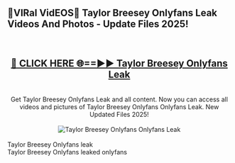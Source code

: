 <h2>🔴VIRal VidEOS🔴 Taylor Breesey Onlyfans Leak Videos And Photos - Update Files 2025!</h2>
<br>
<div align="center">
<h2><a href="https://213.232.235.80/live/video.php?q=taylor-breesey-onlyfans" rel="nofollow">🔴 CLICK HERE 🌐==►► Taylor Breesey Onlyfans Leak</a></h2>
<br>
Get Taylor Breesey Onlyfans Leak and all content. Now you can access all videos and pictures of Taylor Breesey Onlyfans Onlyfans Leak. New Updated Files 2025!
<br>
<br>
<a href="https://213.232.235.80/live/video.php?q=taylor-breesey-onlyfans" rel="nofollow" data-target="animated-image.originalLink"><img src="https://i.imgur.com/dJHk4Zq.gif" alt="Taylor Breesey Onlyfans Onlyfans Leak" style="max-width: 100%; display: inline-block;" data-target="animated-image.originalImage"></a>
</div>
<br>
Taylor Breesey Onlyfans leak<br>
Taylor Breesey Onlyfans leaked onlyfans